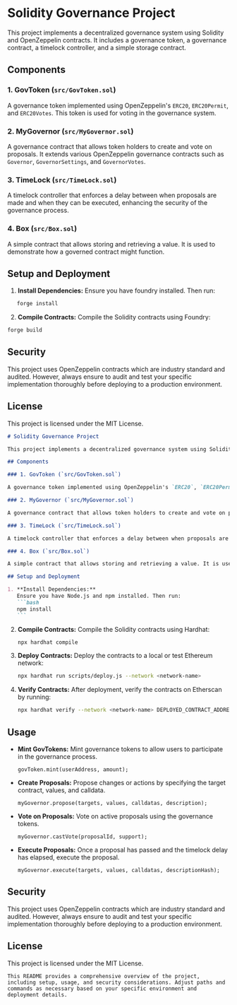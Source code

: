 # Solidity Governance Project

This project implements a decentralized governance system using Solidity and OpenZeppelin contracts. It includes a governance token, a governance contract, a timelock controller, and a simple storage contract.

## Components

### 1. GovToken (`src/GovToken.sol`)

A governance token implemented using OpenZeppelin's `ERC20`, `ERC20Permit`, and `ERC20Votes`. This token is used for voting in the governance system.

### 2. MyGovernor (`src/MyGovernor.sol`)

A governance contract that allows token holders to create and vote on proposals. It extends various OpenZeppelin governance contracts such as `Governor`, `GovernorSettings`, and `GovernorVotes`.

### 3. TimeLock (`src/TimeLock.sol`)

A timelock controller that enforces a delay between when proposals are made and when they can be executed, enhancing the security of the governance process.

### 4. Box (`src/Box.sol`)

A simple contract that allows storing and retrieving a value. It is used to demonstrate how a governed contract might function.

## Setup and Deployment

1. **Install Dependencies:**
   Ensure you have foundry installed. Then run:

```bash
   forge install
```

2. **Compile Contracts:**
   Compile the Solidity contracts using Foundry:

```bash
forge build
```

## Security

This project uses OpenZeppelin contracts which are industry standard and audited. However, always ensure to audit and test your specific implementation thoroughly before deploying to a production environment.

## License

This project is licensed under the MIT License.

````markdown
# Solidity Governance Project

This project implements a decentralized governance system using Solidity and OpenZeppelin contracts. It includes a governance token, a governance contract, a timelock controller, and a simple storage contract.

## Components

### 1. GovToken (`src/GovToken.sol`)

A governance token implemented using OpenZeppelin's `ERC20`, `ERC20Permit`, and `ERC20Votes`. This token is used for voting in the governance system.

### 2. MyGovernor (`src/MyGovernor.sol`)

A governance contract that allows token holders to create and vote on proposals. It extends various OpenZeppelin governance contracts such as `Governor`, `GovernorSettings`, and `GovernorVotes`.

### 3. TimeLock (`src/TimeLock.sol`)

A timelock controller that enforces a delay between when proposals are made and when they can be executed, enhancing the security of the governance process.

### 4. Box (`src/Box.sol`)

A simple contract that allows storing and retrieving a value. It is used to demonstrate how a governed contract might function.

## Setup and Deployment

1. **Install Dependencies:**
   Ensure you have Node.js and npm installed. Then run:
   ```bash
   npm install
   ```
````

2. **Compile Contracts:**
   Compile the Solidity contracts using Hardhat:

   ```bash
   npx hardhat compile
   ```

3. **Deploy Contracts:**
   Deploy the contracts to a local or test Ethereum network:

   ```bash
   npx hardhat run scripts/deploy.js --network <network-name>
   ```

4. **Verify Contracts:**
   After deployment, verify the contracts on Etherscan by running:
   ```bash
   npx hardhat verify --network <network-name> DEPLOYED_CONTRACT_ADDRESS
   ```

## Usage

- **Mint GovTokens:**
  Mint governance tokens to allow users to participate in the governance process.

  ```solidity
  govToken.mint(userAddress, amount);
  ```

- **Create Proposals:**
  Propose changes or actions by specifying the target contract, values, and calldata.

  ```solidity
  myGovernor.propose(targets, values, calldatas, description);
  ```

- **Vote on Proposals:**
  Vote on active proposals using the governance tokens.

  ```solidity
  myGovernor.castVote(proposalId, support);
  ```

- **Execute Proposals:**
  Once a proposal has passed and the timelock delay has elapsed, execute the proposal.
  ```solidity
  myGovernor.execute(targets, values, calldatas, descriptionHash);
  ```

## Security

This project uses OpenZeppelin contracts which are industry standard and audited. However, always ensure to audit and test your specific implementation thoroughly before deploying to a production environment.

## License

This project is licensed under the MIT License.

```
This README provides a comprehensive overview of the project, including setup, usage, and security considerations. Adjust paths and commands as necessary based on your specific environment and deployment details.
```

